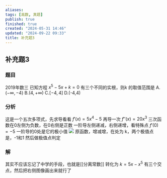 ```yaml
---
aliases: 
tags: [高数, 真题]
publish: true
finished: true
created: "2024-05-31 14:46"
updated: "2024-09-22 09:33"
title: 补充题3
---
```

## 补充题3
### 题目
2019年数三
已知方程 $x^5-5x+k=0$ 有三个不同的实根，则$k$ 的取值范围是 
A.$(-\infty,-4)$
B.$(4,+\infty)$
C.$[-4,4]$
D.(-4,4)
### 分析
这是一个五次多项式，先求导看看
$f'(x)=5x^{4}-5$
再导一次 $f''(x)=20x^{3}$
三次函数在0左侧为负数，在0右侧是正数
一阶导左侧递减，右侧递增，看特殊点 $f'(0)=-5$
一阶导的0处是它的极小值
![](https://img.hwenyi.live/202402121221366.webp)
原函数，增减增，在处为 k，两个极值点是，-1和1
然后做极值点判定
### 解
其实不应该忘记了中学的手段，也就是[[分离常数]]
转化为 $k=5x-x^{5}$ 有三个交点，然后把右侧图像画出来就行了
